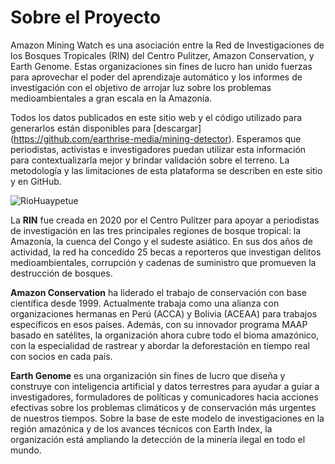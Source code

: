 # Sobre el Proyecto

Amazon Mining Watch es una asociación entre la Red de Investigaciones de los Bosques Tropicales (RIN) del Centro Pulitzer, Amazon Conservation, y Earth Genome. Estas organizaciones sin fines de lucro han unido fuerzas para aprovechar el poder del aprendizaje automático y los informes de investigación con el objetivo de arrojar luz sobre los problemas medioambientales a gran escala en la Amazonía.

Todos los datos publicados en este sitio web y el código utilizado para generarlos están disponibles para [descargar] (https://github.com/earthrise-media/mining-detector). Esperamos que periodistas, activistas e investigadores puedan utilizar esta información para contextualizarla mejor y brindar validación sobre el terreno. La metodología y las limitaciones de esta plataforma se describen en este sitio y en GitHub.

![RioHuaypetue](/images/rio-huaypetue.jpg)

La **RIN** fue creada en 2020 por el Centro Pulitzer para apoyar a periodistas de investigación en las tres principales regiones de bosque tropical: la Amazonía, la cuenca del Congo y el sudeste asiático. En sus dos años de actividad, la red ha concedido 25 becas a reporteros que investigan delitos medioambientales, corrupción y cadenas de suministro que promueven la destrucción de bosques.

**Amazon Conservation** ha liderado el trabajo de conservación con base científica desde 1999. Actualmente trabaja como una alianza con organizaciones hermanas en Perú (ACCA) y Bolivia (ACEAA) para trabajos específicos en esos países. Además, con su innovador programa MAAP basado en satélites, la organización ahora cubre todo el bioma amazónico, con la especialidad de rastrear y abordar la deforestación en tiempo real con socios en cada país.

**Earth Genome** es una organización sin fines de lucro que diseña y construye con inteligencia artificial y datos terrestres para ayudar a guiar a investigadores, formuladores de políticas y comunicadores hacia acciones efectivas sobre los problemas climáticos y de conservación más urgentes de nuestros tiempos. Sobre la base de este modelo de investigaciones en la región amazónica y de los avances técnicos con Earth Index, la organización está ampliando la detección de la minería ilegal en todo el mundo.
